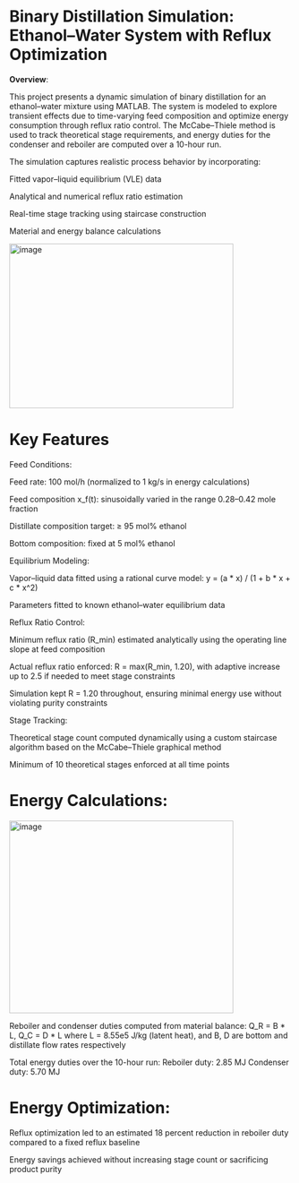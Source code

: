 # Binary Distillation Simulation: Ethanol–Water System with Reflux Optimization
**Overview**:

This project presents a dynamic simulation of binary distillation for an ethanol–water mixture using MATLAB. The system is modeled to explore transient effects due to time-varying feed composition and optimize energy consumption through reflux ratio control. The McCabe–Thiele method is used to track theoretical stage requirements, and energy duties for the condenser and reboiler are computed over a 10-hour run.

The simulation captures realistic process behavior by incorporating:

Fitted vapor–liquid equilibrium (VLE) data

Analytical and numerical reflux ratio estimation

Real-time stage tracking using staircase construction

Material and energy balance calculations

<img width="400" height="294" alt="image" src="https://github.com/user-attachments/assets/6750ce81-677c-4f64-a6c6-bf0d58b61150" />

# Key Features
Feed Conditions:

Feed rate: 100 mol/h (normalized to 1 kg/s in energy calculations)

Feed composition x_f(t): sinusoidally varied in the range 0.28–0.42 mole fraction

Distillate composition target: ≥ 95 mol% ethanol

Bottom composition: fixed at 5 mol% ethanol

Equilibrium Modeling:

Vapor–liquid data fitted using a rational curve model:
y = (a * x) / (1 + b * x + c * x^2)

Parameters fitted to known ethanol–water equilibrium data

Reflux Ratio Control:

Minimum reflux ratio (R_min) estimated analytically using the operating line slope at feed composition

Actual reflux ratio enforced: R = max(R_min, 1.20), with adaptive increase up to 2.5 if needed to meet stage constraints

Simulation kept R = 1.20 throughout, ensuring minimal energy use without violating purity constraints

Stage Tracking:

Theoretical stage count computed dynamically using a custom staircase algorithm based on the McCabe–Thiele graphical method

Minimum of 10 theoretical stages enforced at all time points

# Energy Calculations:
<img width="400" height="344" alt="image" src="https://github.com/user-attachments/assets/3057f491-2020-4456-b74d-4db7f5f34d5c" />

Reboiler and condenser duties computed from material balance:
Q_R = B * L, Q_C = D * L
where L = 8.55e5 J/kg (latent heat), and B, D are bottom and distillate flow rates respectively

Total energy duties over the 10-hour run:
Reboiler duty: 2.85 MJ
Condenser duty: 5.70 MJ

# Energy Optimization:
Reflux optimization led to an estimated 18 percent reduction in reboiler duty compared to a fixed reflux baseline

Energy savings achieved without increasing stage count or sacrificing product purity
